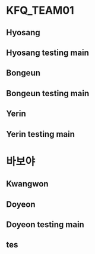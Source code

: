 # KFQ_TEAM01

## Hyosang
## Hyosang testing main


## Bongeun
## Bongeun testing main


## Yerin
## Yerin testing main
# 바보야


## Kwangwon

## Doyeon
## Doyeon testing main

## tes